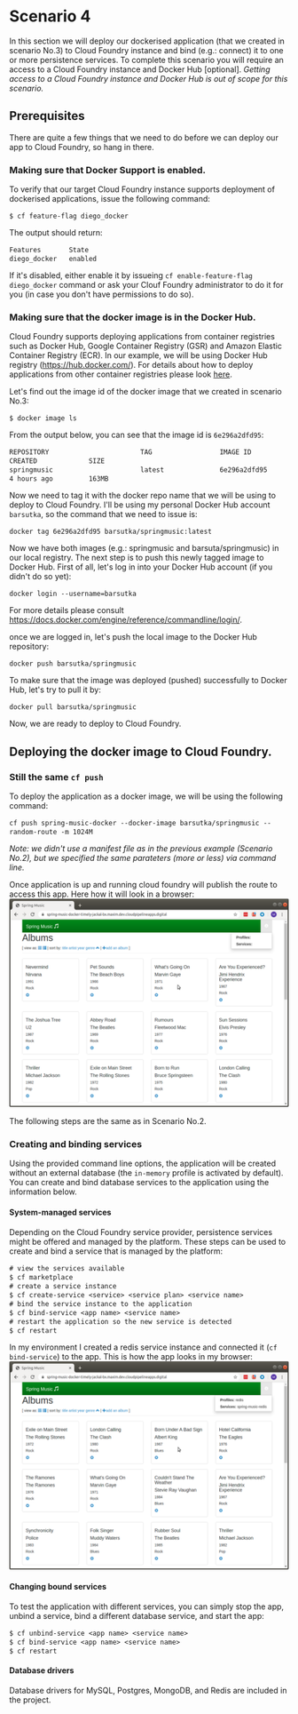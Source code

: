 # Scenario 4
In this section we will deploy our dockerised application (that we created in scenario No.3) to Cloud Foundry instance and bind (e.g.: connect) it to one or more persistence services. To complete this scenario you will require an access to a Cloud Foundry instance and Docker Hub [optional].
*Getting access to a Cloud Foundry instance and Docker Hub is out of scope for this scenario.*


## Prerequisites
There are quite a few things that we need to do before we can deploy our app to Cloud Foundry, so hang in there.

### Making sure that Docker Support is enabled.
To verify that our target Cloud Foundry instance supports deployment of dockerised applications, issue the following command:
```
$ cf feature-flag diego_docker
```
The output should return:
```
Features       State
diego_docker   enabled
```
If it's disabled, either enable it by issueing `cf enable-feature-flag diego_docker` command or ask your Clouf Foundry administrator to do it for you (in case you don't have permissions to do so).

### Making sure that the docker image is in the Docker Hub.
Cloud Foundry supports deploying applications from container registries such as Docker Hub, Google Container Registry (GSR) and Amazon Elastic Container Registry (ECR). In our example, we will be using Docker Hub registry (https://hub.docker.com/). For details about how to deploy applications from other container registries please look [here](https://docs.cloudfoundry.org/devguide/deploy-apps/push-docker.html).

Let's find out the image id of the docker image that we created in scenario No.3:
```
$ docker image ls
```
From the output below, you can see that the image id is `6e296a2dfd95`:
```
REPOSITORY                       TAG                 IMAGE ID            CREATED             SIZE
springmusic                      latest              6e296a2dfd95        4 hours ago         163MB
```

Now we need to tag it with the docker repo name that we will be using to deploy to Cloud Foundry.
I'll be using my personal Docker Hub account `barsutka`, so the command that we need to issue is:
```
docker tag 6e296a2dfd95 barsutka/springmusic:latest
```

Now we have both images (e.g.: springmusic and barsuta/springmusic) in our local registry.
The next step is to push this newly tagged image to Docker Hub.
First of all, let's log in into your Docker Hub account (if you didn't do so yet):
```
docker login --username=barsutka
```

For more details please consult https://docs.docker.com/engine/reference/commandline/login/.

once we are logged in, let's push the local image to the Docker Hub repository:
```
docker push barsutka/springmusic
```

To make sure that the image was deployed (pushed) successfully to Docker Hub, let's try to pull it by:
```
docker pull barsutka/springmusic
```

Now, we are ready to deploy to Cloud Foundry.

## Deploying the docker image to Cloud Foundry.

### Still the same `cf push`
To deploy the application as a docker image, we will be using the following command:
```
cf push spring-music-docker --docker-image barsutka/springmusic --random-route -m 1024M
```

*Note: we didn't use a manifest file as in the previous example (Scenario No.2), but we specified the same parateters (more or less) via command line.*

Once application is up and running cloud foundry will publish the route to access this app. Here how it will look in a browser:
![](spring-music-docker-cf.png)

The following steps are the same as in Scenario No.2.

### Creating and binding services

Using the provided command line options, the application will be created without an external database (the `in-memory` profile is activated by default). You can create and bind database services to the application using the information below.

#### System-managed services

Depending on the Cloud Foundry service provider, persistence services might be offered and managed by the platform. These steps can be used to create and bind a service that is managed by the platform:

~~~
# view the services available
$ cf marketplace
# create a service instance
$ cf create-service <service> <service plan> <service name>
# bind the service instance to the application
$ cf bind-service <app name> <service name>
# restart the application so the new service is detected
$ cf restart
~~~

In my environment I created a redis service instance and connected it (`cf bind-service`) to the app.
This is how the app looks in my browser:
![](spring-music-docker-with-redis-on-cf.png)

#### Changing bound services

To test the application with different services, you can simply stop the app, unbind a service, bind a different database service, and start the app:

~~~
$ cf unbind-service <app name> <service name>
$ cf bind-service <app name> <service name>
$ cf restart
~~~

#### Database drivers

Database drivers for MySQL, Postgres, MongoDB, and Redis are included in the project.
